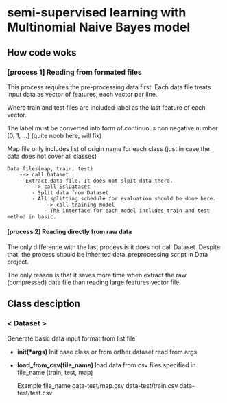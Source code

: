 # semi-supervised learning with Multinomial Naive Bayes model


## How code woks

### [process 1] Reading from formated files
This process requires the pre-processing data first. 
Each data file treats input data as vector of features, each vector per line.

Where train and test files are included label as the last feature of each vector.

The label must be converted into form of continuous non negative number [0, 1, ...] (quite noob here, will fix)

Map file only includes list of origin name for each class 
(just in case the data does not cover all classes)

    Data files(map, train, test)
        --> call Dataset
        - Extract data file. It does not slpit data there.
            --> call SslDataset
            - Split data from Dataset.
            - All splitting schedule for evaluation should be done here.
                --> call training model
                - The interface for each model includes train and test method in basic.

#### [process 2] Reading directly from raw data
The only difference with the last process is it does not call Dataset.
Despite that, the process should be inherited data_preprocessing script in Data project.

The only reason is that it saves more time when extract the raw (compressed) data file 
than reading large features vector file.
## Class desciption

### < Dataset >
Generate basic data input format from list file

- __init(*args)__ Init base class or from orther dataset read from args
- __load_from_csv(file_name)__ load data from csv files specified in file_name (train, test, map)

    
    Example file_name
    data-test/map.csv data-test/train.csv data-test/test.csv
    
